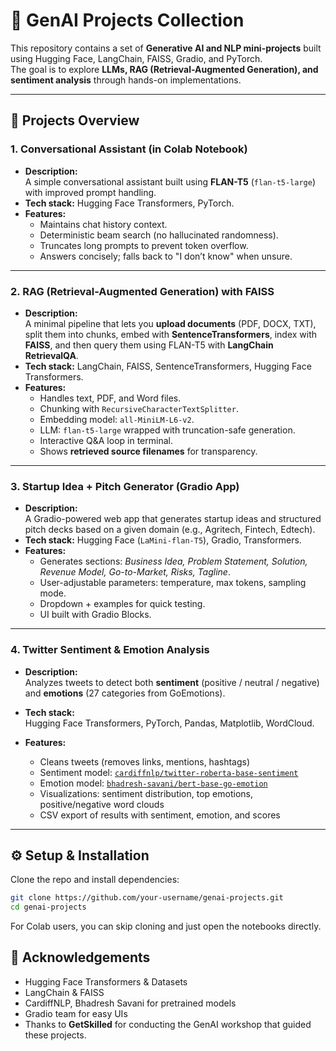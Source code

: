 # 🚀 GenAI Projects Collection

This repository contains a set of **Generative AI and NLP mini-projects** built using Hugging Face, LangChain, FAISS, Gradio, and PyTorch.  
The goal is to explore **LLMs, RAG (Retrieval-Augmented Generation), and sentiment analysis** through hands-on implementations.

---

## 📂 Projects Overview

### 1. Conversational Assistant (in Colab Notebook)
- **Description:**  
  A simple conversational assistant built using **FLAN-T5** (`flan-t5-large`) with improved prompt handling.  
- **Tech stack:** Hugging Face Transformers, PyTorch.  
- **Features:**  
  - Maintains chat history context.  
  - Deterministic beam search (no hallucinated randomness).  
  - Truncates long prompts to prevent token overflow.  
  - Answers concisely; falls back to "I don’t know" when unsure.  

---

### 2. RAG (Retrieval-Augmented Generation) with FAISS
- **Description:**  
  A minimal pipeline that lets you **upload documents** (PDF, DOCX, TXT), split them into chunks, embed with **SentenceTransformers**, index with **FAISS**, and then query them using FLAN-T5 with **LangChain RetrievalQA**.  
- **Tech stack:** LangChain, FAISS, SentenceTransformers, Hugging Face Transformers.  
- **Features:**
  - Handles text, PDF, and Word files.  
  - Chunking with `RecursiveCharacterTextSplitter`.  
  - Embedding model: `all-MiniLM-L6-v2`.  
  - LLM: `flan-t5-large` wrapped with truncation-safe generation.  
  - Interactive Q&A loop in terminal.  
  - Shows **retrieved source filenames** for transparency.  

---

### 3. Startup Idea + Pitch Generator (Gradio App)
- **Description:**  
  A Gradio-powered web app that generates startup ideas and structured pitch decks based on a given domain (e.g., Agritech, Fintech, Edtech).  
- **Tech stack:** Hugging Face (`LaMini-flan-T5`), Gradio, Transformers.
- **Features:**
  - Generates sections: *Business Idea, Problem Statement, Solution, Revenue Model, Go-to-Market, Risks, Tagline*.  
  - User-adjustable parameters: temperature, max tokens, sampling mode.  
  - Dropdown + examples for quick testing.  
  - UI built with Gradio Blocks.  

---

### 4. Twitter Sentiment & Emotion Analysis
- **Description:**  
  Analyzes tweets to detect both **sentiment** (positive / neutral / negative) and **emotions** (27 categories from GoEmotions).  

- **Tech stack:**  
  Hugging Face Transformers, PyTorch, Pandas, Matplotlib, WordCloud.  

- **Features:**  
  - Cleans tweets (removes links, mentions, hashtags)  
  - Sentiment model: [`cardiffnlp/twitter-roberta-base-sentiment`](https://huggingface.co/cardiffnlp/twitter-roberta-base-sentiment)  
  - Emotion model: [`bhadresh-savani/bert-base-go-emotion`](https://huggingface.co/bhadresh-savani/bert-base-go-emotion)  
  - Visualizations: sentiment distribution, top emotions, positive/negative word clouds  
  - CSV export of results with sentiment, emotion, and scores  


---

## ⚙️ Setup & Installation

Clone the repo and install dependencies:

```bash
git clone https://github.com/your-username/genai-projects.git
cd genai-projects
```
For Colab users, you can skip cloning and just open the notebooks directly.

## 🙌 Acknowledgements
- Hugging Face Transformers & Datasets  
- LangChain & FAISS  
- CardiffNLP, Bhadresh Savani for pretrained models  
- Gradio team for easy UIs  
- Thanks to **GetSkilled** for conducting the GenAI workshop that guided these projects.
